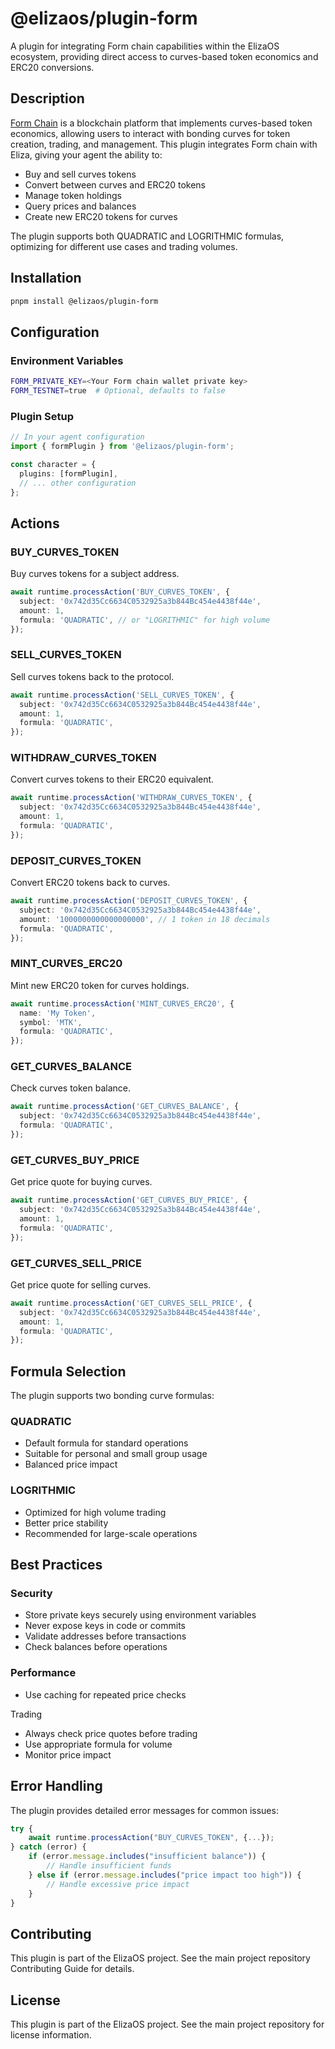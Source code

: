 # @elizaos/plugin-form

A plugin for integrating Form chain capabilities within the ElizaOS ecosystem, providing direct access to curves-based token economics and ERC20 conversions.

## Description

[Form Chain](https://form.network/) is a blockchain platform that implements curves-based token economics, allowing users to interact with bonding curves for token creation, trading, and management. This plugin integrates Form chain with Eliza, giving your agent the ability to:

- Buy and sell curves tokens
- Convert between curves and ERC20 tokens
- Manage token holdings
- Query prices and balances
- Create new ERC20 tokens for curves

The plugin supports both QUADRATIC and LOGRITHMIC formulas, optimizing for different use cases and trading volumes.

## Installation

```bash
pnpm install @elizaos/plugin-form
```

## Configuration

### Environment Variables

```bash
FORM_PRIVATE_KEY=<Your Form chain wallet private key>
FORM_TESTNET=true  # Optional, defaults to false
```

### Plugin Setup

```typescript
// In your agent configuration
import { formPlugin } from '@elizaos/plugin-form';

const character = {
  plugins: [formPlugin],
  // ... other configuration
};
```

## Actions

### BUY_CURVES_TOKEN

Buy curves tokens for a subject address.

```typescript
await runtime.processAction('BUY_CURVES_TOKEN', {
  subject: '0x742d35Cc6634C0532925a3b844Bc454e4438f44e',
  amount: 1,
  formula: 'QUADRATIC', // or "LOGRITHMIC" for high volume
});
```

### SELL_CURVES_TOKEN

Sell curves tokens back to the protocol.

```typescript
await runtime.processAction('SELL_CURVES_TOKEN', {
  subject: '0x742d35Cc6634C0532925a3b844Bc454e4438f44e',
  amount: 1,
  formula: 'QUADRATIC',
});
```

### WITHDRAW_CURVES_TOKEN

Convert curves tokens to their ERC20 equivalent.

```typescript
await runtime.processAction('WITHDRAW_CURVES_TOKEN', {
  subject: '0x742d35Cc6634C0532925a3b844Bc454e4438f44e',
  amount: 1,
  formula: 'QUADRATIC',
});
```

### DEPOSIT_CURVES_TOKEN

Convert ERC20 tokens back to curves.

```typescript
await runtime.processAction('DEPOSIT_CURVES_TOKEN', {
  subject: '0x742d35Cc6634C0532925a3b844Bc454e4438f44e',
  amount: '1000000000000000000', // 1 token in 18 decimals
  formula: 'QUADRATIC',
});
```

### MINT_CURVES_ERC20

Mint new ERC20 token for curves holdings.

```typescript
await runtime.processAction('MINT_CURVES_ERC20', {
  name: 'My Token',
  symbol: 'MTK',
  formula: 'QUADRATIC',
});
```

### GET_CURVES_BALANCE

Check curves token balance.

```typescript
await runtime.processAction('GET_CURVES_BALANCE', {
  subject: '0x742d35Cc6634C0532925a3b844Bc454e4438f44e',
  formula: 'QUADRATIC',
});
```

### GET_CURVES_BUY_PRICE

Get price quote for buying curves.

```typescript
await runtime.processAction('GET_CURVES_BUY_PRICE', {
  subject: '0x742d35Cc6634C0532925a3b844Bc454e4438f44e',
  amount: 1,
  formula: 'QUADRATIC',
});
```

### GET_CURVES_SELL_PRICE

Get price quote for selling curves.

```typescript
await runtime.processAction('GET_CURVES_SELL_PRICE', {
  subject: '0x742d35Cc6634C0532925a3b844Bc454e4438f44e',
  amount: 1,
  formula: 'QUADRATIC',
});
```

## Formula Selection

The plugin supports two bonding curve formulas:

### QUADRATIC

- Default formula for standard operations
- Suitable for personal and small group usage
- Balanced price impact

### LOGRITHMIC

- Optimized for high volume trading
- Better price stability
- Recommended for large-scale operations

## Best Practices

### Security

- Store private keys securely using environment variables
- Never expose keys in code or commits
- Validate addresses before transactions
- Check balances before operations

### Performance

- Use caching for repeated price checks

Trading

- Always check price quotes before trading
- Use appropriate formula for volume
- Monitor price impact

## Error Handling

The plugin provides detailed error messages for common issues:

```typescript
try {
    await runtime.processAction("BUY_CURVES_TOKEN", {...});
} catch (error) {
    if (error.message.includes("insufficient balance")) {
        // Handle insufficient funds
    } else if (error.message.includes("price impact too high")) {
        // Handle excessive price impact
    }
}
```

## Contributing

This plugin is part of the ElizaOS project. See the main project repository Contributing Guide for details.

## License

This plugin is part of the ElizaOS project. See the main project repository for license information.
